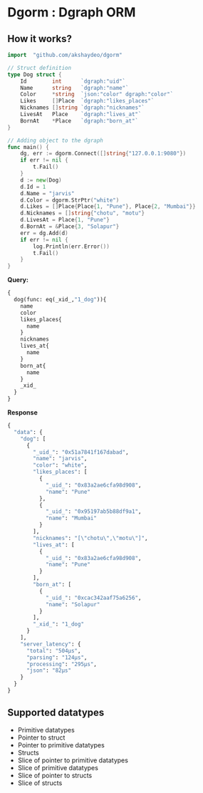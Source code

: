 # Dgorm : Dgraph ORM


## How it works?

```go
import 	"github.com/akshaydeo/dgorm"

// Struct definition
type Dog struct {
	Id        int      `dgraph:"uid"`
	Name      string   `dgraph:"name"`
	Color     *string  `json:"color" dgraph:"color"`
	Likes     []Place  `dgraph:"likes_places"`
	Nicknames []string `dgraph:"nicknames"`
	LivesAt   Place    `dgraph:"lives_at"`
	BornAt    *Place   `dgraph:"born_at"`
}

// Adding object to the dgraph
func main() {
  	dg, err := dgorm.Connect([]string{"127.0.0.1:9080"})
	if err != nil {
		t.Fail()
	}
	d := new(Dog)
	d.Id = 1
	d.Name = "jarvis"
	d.Color = dgorm.StrPtr("white")
	d.Likes = []Place{Place{1, "Pune"}, Place{2, "Mumbai"}}
	d.Nicknames = []string{"chotu", "motu"}
	d.LivesAt = Place{1, "Pune"}
	d.BornAt = &Place{3, "Solapur"}
	err = dg.Add(d)
	if err != nil {
		log.Println(err.Error())
		t.Fail()
	}
}
```
**Query:**
```graphql
{
  dog(func: eq(_xid_,"1_dog")){
    name
    color
    likes_places{
      name
    }
    nicknames
    lives_at{
      name
    }
    born_at{
      name
    }
    _xid_
  }
}
```
**Response**
```graphql
{
  "data": {
    "dog": [
      {
        "_uid_": "0x51a7841f167dabad",
        "name": "jarvis",
        "color": "white",
        "likes_places": [
          {
            "_uid_": "0x83a2ae6cfa98d908",
            "name": "Pune"
          },
          {
            "_uid_": "0x95197ab5b88df9a1",
            "name": "Mumbai"
          }
        ],
        "nicknames": "[\"chotu\",\"motu\"]",
        "lives_at": [
          {
            "_uid_": "0x83a2ae6cfa98d908",
            "name": "Pune"
          }
        ],
        "born_at": [
          {
            "_uid_": "0xcac342aaf75a6256",
            "name": "Solapur"
          }
        ],
        "_xid_": "1_dog"
      }
    ],
    "server_latency": {
      "total": "504µs",
      "parsing": "124µs",
      "processing": "295µs",
      "json": "82µs"
    }
  }
}
```


## Supported datatypes
- Primitive datatypes
- Pointer to struct
- Pointer to primitive datatypes
- Structs
- Slice of pointer to primitive datatypes
- Slice of primitive datatypes
- Slice of pointer to structs
- Slice of structs
